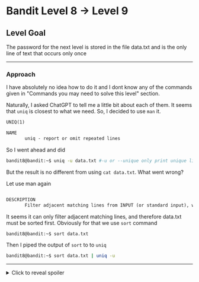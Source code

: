 # Bandit Level 8 → Level 9
## Level Goal
The password for the next level is stored in the file data.txt and is the only line of text that occurs only once
***
### Approach
I have absolutely no idea how to do it and I dont know any of the commands given in "Commands you may need to solve this level" section. 

Naturally, I asked ChatGPT to tell me a little bit about each of them. It seems that `uniq` is closest to what we need. So, I decided to use `man` it. 

```markdown
UNIQ(1)                                                                             

NAME
       uniq - report or omit repeated lines
```
So I went ahead and did
```bash
bandit8@bandit:~$ uniq -u data.txt #-u or --unique only print unique lines
```
But the result is no different from using `cat data.txt`. What went wrong?

Let use man again
```markdown

DESCRIPTION
       Filter adjacent matching lines from INPUT (or standard input), writing to OUTPUT (or standard output).
```
It seems it can only filter adjacent matching lines, and therefore data.txt  must be sorted first. Obviously for that we use `sort` command 

```bash
bandit8@bandit:~$ sort data.txt
```
Then I piped the output of `sort` to to `uniq` 
```bash
bandit8@bandit:~$ sort data.txt | uniq -u
```
***
<details>
  <summary>Click to reveal spoiler</summary>

  The password is 4CKMh1JI91bUIZZPXDqGanal4xvAg0JM
</details>

